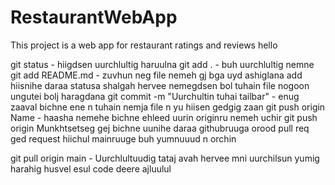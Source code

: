 # RestaurantWebApp
This project is a web app for restaurant ratings and reviews
hello

git status - hiigdsen uurchlultig haruulna
git add . - buh uurchlultig nemne
git add README.md - zuvhun neg file nemeh gj bga uyd ashiglana
add hiisnihe daraa statusa shalgah hervee nemegdsen bol tuhain file nogoon ungutei bolj haragdana
git commit -m "Uurchultin tuhai tailbar"  - enug zaaval bichne ene n tuhain nemja file n yu hiisen gedgig zaan
git push origin Name - haasha nemehe bichne ehleed uurin originru nemeh uchir git push origin Munkhtsetseg gej bichne 
uunihe daraa githubruuga orood pull req ged request hiichul mainruuge buh yumnuuud n orchin 

git pull origin main - Uurchlultuudig tataj avah hervee mni uurchilsun yumig harahig husvel esul code deere ajluulul

